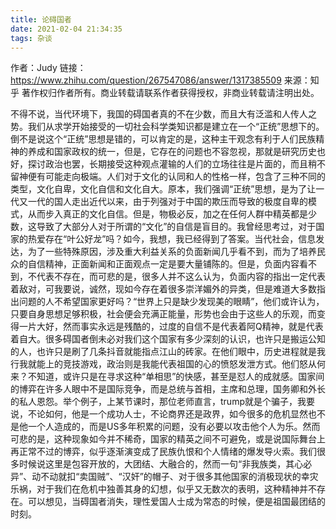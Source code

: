 ```yaml
---
title: 论碍国者
date: 2021-02-04 21:34:35
tags: 杂谈
---
```

作者：Judy
链接：https://www.zhihu.com/question/267547086/answer/1317385509
来源：知乎
著作权归作者所有。商业转载请联系作者获得授权，非商业转载请注明出处。

不得不说，当代环境下，我国的碍国者真的不在少数，而且大有泛滥和人传人之势。我们从求学开始接受的一切社会科学类知识都是建立在一个“正统”思想下的。倒不是说这个“正统”思想是错的，可以肯定的是，这种主干观念有利于人们民族精神的养成和国家政权的统一，但是，它存在的问题也不容忽视，那就是研究历史也好，探讨政治也罢，长期接受这种观点灌输的人们的立场往往是片面的，而且稍不留神便有可能走向极端。人们对于文化的认同和人的性格一样，包含了三种不同的类型，文化自卑，文化自信和文化自大。原本，我们强调“正统”思想，是为了让一代又一代的国人走出近代以来，由于列强对于中国的欺压而导致的极度自卑的模式，从而步入真正的文化自信。但是，物极必反，加之在任何人群中精英都是少数，这导致了大部分人对于所谓的“文化”的自信是盲目的。我曾经思考过，对于国家的热爱存在“叶公好龙”吗？如今，我想，我已经得到了答案。当代社会，信息发达，为了一些特殊原因，涉及重大利益关系的负面新闻几乎看不到，而为了培养民众的自信精神，正面新闻和正面观点一定是要大量铺陈的。但是，负面内容看不到，不代表不存在，而可悲的是，很多人并不这么认为，负面内容的指出一定代表着敌对，可我要说，诚然，现如今存在着很多崇洋媚外的异类，但是难道大多数指出问题的人不希望国家更好吗？“世界上只是缺少发现美的眼睛”，他们或许认为，只要自身思想足够积极，社会便会充满正能量，形势也会由于这些人的乐观，而变得一片大好，然而事实永远是残酷的，过度的自信不是代表着阿Q精神，就是代表着自大。很多碍国者倒未必对我们这个国家有多少深刻的认识，也许只是搬运公知的人，也许只是刷了几条抖音就能指点江山的砖家。在他们眼中，历史进程就是我行我就能上的竞技游戏，政治则是我能代表祖国的心的愤怒发泄方式。他们怒从何来？不知道，或许只是在寻求这种“单相思”的快感，甚至是怼人的成就感。国家间的博弈在许多人眼中不是国际竞争，而是总统与首相，主席和总理，国务卿和外长的私人恩怨。举个例子，上某节课时，那位老师直言，trump就是个骗子，我要说，不论如何，他是一个成功人士，不论商界还是政界，如今很多的危机显然也不是他一个人造成的，而是US多年积累的问题，没有必要以攻击他个人为乐。然而可悲的是，这种现象如今并不稀奇，国家的精英之间不可避免，或是说国际舞台上再正常不过的博弈，似乎逐渐演变成了民族仇恨和个人情绪的爆发导火索。我们很多时候说这里是包容开放的，大团结、大融合的，然而一句“非我族类，其心必异”、动不动就扣“卖国贼”、“汉奸”的帽子、对于很多其他国家的消极现状的幸灾乐祸，对于我们在危机中独善其身的幻想，似乎又无数次的表明，这种精神并不存在。可以想见，当碍国者消失，理性爱国人士成为常态的时候，便是祖国最团结的时刻。